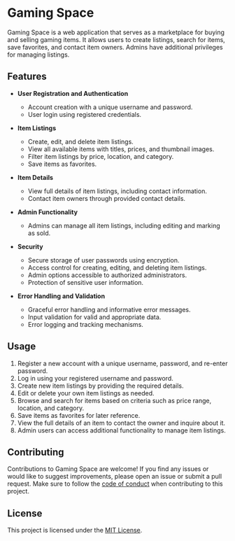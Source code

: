 # Gaming Space

Gaming Space is a web application that serves as a marketplace for buying and selling gaming items. It allows users to create listings, search for items, save favorites, and contact item owners. Admins have additional privileges for managing listings.

## Features

- **User Registration and Authentication**
  - Account creation with a unique username and password.
  - User login using registered credentials.

- **Item Listings**
  - Create, edit, and delete item listings.
  - View all available items with titles, prices, and thumbnail images.
  - Filter item listings by price, location, and category.
  - Save items as favorites.

- **Item Details**
  - View full details of item listings, including contact information.
  - Contact item owners through provided contact details.

- **Admin Functionality**
  - Admins can manage all item listings, including editing and marking as sold.

- **Security**
  - Secure storage of user passwords using encryption.
  - Access control for creating, editing, and deleting item listings.
  - Admin options accessible to authorized administrators.
  - Protection of sensitive user information.

- **Error Handling and Validation**
  - Graceful error handling and informative error messages.
  - Input validation for valid and appropriate data.
  - Error logging and tracking mechanisms.

## Usage

1. Register a new account with a unique username, password, and re-enter password.
2. Log in using your registered username and password.
3. Create new item listings by providing the required details.
4. Edit or delete your own item listings as needed.
5. Browse and search for items based on criteria such as price range, location, and category.
6. Save items as favorites for later reference.
7. View the full details of an item to contact the owner and inquire about it.
8. Admin users can access additional functionality to manage item listings.

## Contributing

Contributions to Gaming Space are welcome! If you find any issues or would like to suggest improvements, please open an issue or submit a pull request. Make sure to follow the [code of conduct](CODE_OF_CONDUCT.md) when contributing to this project.

## License

This project is licensed under the [MIT License](LICENSE).